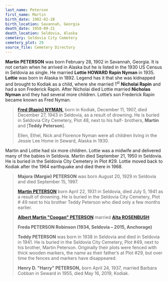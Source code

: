 ```yaml
---
last_name: Peterson
first_name: Martin
birth_date: 1902-02-28
birth_location: Savannah, Georgia
death_date: 1950-09-21
death_location: Seldovia, Alaska
cemetery: Seldovia City Cemetery
cemetery_plot: 29
source_file: Cemetery Directory
---
```


**Martin PETERSON** was born February 28, 1902 in Savannah, Georgia. It
is not certain when he arrived in Alaska but he is listed in the 1930 US
Census in Seldovia as single. He married **Lottie HOWARD Rapin
Nyman** in 1935. **Lottie** was born in Alaska in 1892. Legend has it
that she was kidnapped and brought to Kodiak as a child, where she
married 1<sup>st</sup> **Nicholai Rapin** and had a son Frederick Rapin.
After Nicholai died Lottie married **Nicholas Nyman** and they had
several more children. Lottie’s son Frederick Rapin became known as Fred
Nyman.

> [**Fred (Rapin) NYMAN,**](./Nyman_Fred.md) born in Kodiak, December 11, 1907, died
> December 27, 1943 in Seldovia, as a result of drowning. He is buried
> in Seldovia City Cemetery, Plot 48, next to his half- brothers,
> **Martin** and \[**Teddy** **Peterson**\].
> 
> Ellen, Ethel, Nick and Florence Nyman were all children living in the
> Jessie Lee Home in Seward, Alaska in 1930.

Martin and Lottie had six more children. Lottie was a midwife and
delivered many of the babies in Seldovia. Martin died September 21, 1950
in Seldovia. He is buried in the Seldovia City Cemetery in Plot \#29.
Lottie moved back to Kodiak after the 1964 earthquake and died there in
1968.

> **Majora (Margie) PETERSON** was born August 20, 1929 in Seldovia and
> died September 15, 1997.
> 
> [**Martin PETERSON**]() born April 22, 1931 in Seldovia, died July 5, 1941
> as a result of drowning. He is buried in the Seldovia City Cemetery,
> Plot \# 49 next to his brother Teddy Peterson who died only a few
> months earlier.
> 
> [**Albert Martin "Coogan" PETERSON**](./Peterson_Albert_Martin_Coogan.md) married [**Alta ROSENBUSH**](./Colberg_Alta_Rosenbush.md)
> 
> **Freda PETERSON Robinson (1934, Seldovia – 2015, Anchorage)**
> 
> **Teddy PETERSON** was born in 1938 in Seldovia and died in Seldovia
> in 1941. He is buried in the Seldovia City Cemetery, Plot \#49, next
> to his brother, Martin Peterson. Originally their plots were fenced
> with thick wooden markers, the name as their father’s at Plot \#29,
> but over time the fences and markers have disappeared.
> 
> **Henry D. "Harry" PETERSON,** born April 24, 1937, married Barbara
> Cobban in Seward in 1955, died May 16, 2019, Kodiak.
